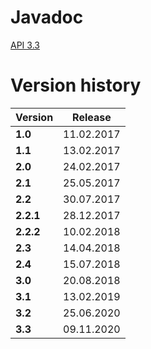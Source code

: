 # Javadoc

[API 3.3](javadoc)

# Version history

| Version   |  Release   |
| --------- | ---------- |
| **1.0**   | 11.02.2017 |
| **1.1**   | 13.02.2017 |
| **2.0**   | 24.02.2017 |
| **2.1**   | 25.05.2017 |
| **2.2**   | 30.07.2017 |
| **2.2.1** | 28.12.2017 |
| **2.2.2** | 10.02.2018 |
| **2.3**   | 14.04.2018 |
| **2.4**   | 15.07.2018 |
| **3.0**   | 20.08.2018 |
| **3.1**   | 13.02.2019 |
| **3.2**   | 25.06.2020 |
| **3.3** | 09.11.2020 |
